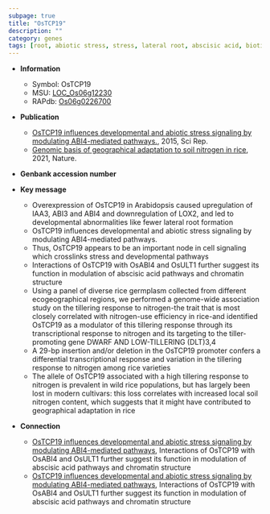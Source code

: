 ```yaml
---
subpage: true
title: "OsTCP19"
description: ""
category: genes
tags: [root, abiotic stress, stress, lateral root, abscisic acid, biotic stress, node, nitrogen, tillering, dwarf]
---
```


* **Information**  
    + Symbol: OsTCP19  
    + MSU: [LOC_Os06g12230](http://rice.plantbiology.msu.edu/cgi-bin/ORF_infopage.cgi?orf=LOC_Os06g12230)  
    + RAPdb: [Os06g0226700](http://rapdb.dna.affrc.go.jp/viewer/gbrowse_details/irgsp1?name=Os06g0226700)  

* **Publication**  
    + [OsTCP19 influences developmental and abiotic stress signaling by modulating ABI4-mediated pathways.](http://www.ncbi.nlm.nih.gov/pubmed?term=OsTCP19+influences+developmental+and+abiotic+stress+signaling+by+modulating+ABI4-mediated+pathways.%5BTitle%5D), 2015, Sci Rep.
    + [Genomic basis of geographical adaptation to soil nitrogen in rice](http://www.ncbi.nlm.nih.gov/pubmed?term=Genomic+basis+of+geographical+adaptation+to+soil+nitrogen+in+rice%5BTitle%5D), 2021, Nature.

* **Genbank accession number**  

* **Key message**  
    + Overexpression of OsTCP19 in Arabidopsis caused upregulation of IAA3, ABI3 and ABI4 and downregulation of LOX2, and led to developmental abnormalities like fewer lateral root formation
    + OsTCP19 influences developmental and abiotic stress signaling by modulating ABI4-mediated pathways.
    + Thus, OsTCP19 appears to be an important node in cell signaling which crosslinks stress and developmental pathways
    + Interactions of OsTCP19 with OsABI4 and OsULT1 further suggest its function in modulation of abscisic acid pathways and chromatin structure
    + Using a panel of diverse rice germplasm collected from different ecogeographical regions, we performed a genome-wide association study on the tillering response to nitrogen-the trait that is most closely correlated with nitrogen-use efficiency in rice-and identified OsTCP19 as a modulator of this tillering response through its transcriptional response to nitrogen and its targeting to the tiller-promoting gene DWARF AND LOW-TILLERING (DLT)3,4
    + A 29-bp insertion and/or deletion in the OsTCP19 promoter confers a differential transcriptional response and variation in the tillering response to nitrogen among rice varieties
    + The allele of OsTCP19 associated with a high tillering response to nitrogen is prevalent in wild rice populations, but has largely been lost in modern cultivars: this loss correlates with increased local soil nitrogen content, which suggests that it might have contributed to geographical adaptation in rice

* **Connection**  
    + [OsTCP19 influences developmental and abiotic stress signaling by modulating ABI4-mediated pathways](http://www.ncbi.nlm.nih.gov/pubmed?term=OsTCP19+influences+developmental+and+abiotic+stress+signaling+by+modulating+ABI4-mediated+pathways%5BTitle%5D), Interactions of OsTCP19 with OsABI4 and OsULT1 further suggest its function in modulation of abscisic acid pathways and chromatin structure
    + [OsTCP19 influences developmental and abiotic stress signaling by modulating ABI4-mediated pathways](http://www.ncbi.nlm.nih.gov/pubmed?term=OsTCP19+influences+developmental+and+abiotic+stress+signaling+by+modulating+ABI4-mediated+pathways%5BTitle%5D), Interactions of OsTCP19 with OsABI4 and OsULT1 further suggest its function in modulation of abscisic acid pathways and chromatin structure



